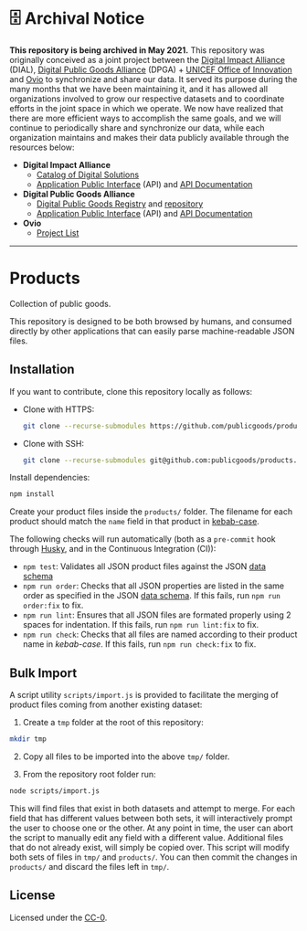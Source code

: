 # 🗄 Archival Notice

**This repository is being archived in May 2021.** This repository was originally conceived as a joint project between the [Digital Impact Alliance](https://digitalimpactalliance.org/) (DIAL), [Digital Public Goods Alliance](https://digitalpublicgoods.net/) (DPGA) + [UNICEF Office of Innovation](https://www.unicef.org/innovation/) and [Ovio](https://ovio.org/) to synchronize and share our data. It served its purpose during the many months that we have been maintaining it, and it has allowed all organizations involved to grow our respective datasets and to coordinate efforts in the joint space in which we operate. We now have realized that there are more efficient ways to accomplish the same goals, and we will continue to periodically share and synchronize our data, while each organization maintains and makes their data publicly available through the resources below:
* **Digital Impact Alliance**
	* [Catalog of Digital Solutions](https://solutions.dial.community/products)
	* [Application Public Interface](https://solutions.dial.community/api/v1/products) (API) and [API Documentation](https://solutions.dial.community/api-docs/index.html)
* **Digital Public Goods Alliance**
	* [Digital Public Goods Registry](https://digitalpublicgoods.net/registry) and [repository](https://github.com/unicef/publicgoods-candidates)
	* [Application Public Interface](https://api.digitalpublicgoods.net/) (API) and [API Documentation](https://github.com/unicef/publicgoods-api)
* **Ovio**
	* [Project List](https://ovio.org/projects)



<hr />


# Products

Collection of public goods.

This repository is designed to be both browsed by humans, and consumed directly by other applications that can easily parse machine-readable JSON files.

## Installation

If you want to contribute, clone this repository locally as follows:

* Clone with HTTPS:

	```bash
	git clone --recurse-submodules https://github.com/publicgoods/products.git
	```

* Clone with SSH:

	```bash
	git clone --recurse-submodules git@github.com:publicgoods/products.git
	```

Install dependencies:

```bash
npm install
```

Create your product files inside the `products/` folder. The filename for each product should match the `name` field in that product in [kebab-case](https://wiki.c2.com/?KebabCase). 

The following checks will run automatically (both as a `pre-commit` hook through [Husky](https://github.com/typicode/husky), and in the Continuous Integration (CI)):

* `npm test`: Validates all JSON product files against the JSON [data schema](https://github.com/publicgoods/data-schema/blob/master/product-schema.json)
* `npm run order`: Checks that all JSON properties are listed in the same order as specified in the JSON [data schema](https://github.com/publicgoods/data-schema/blob/master/product-schema.json). If this fails, run `npm run order:fix` to fix.
* `npm run lint`: Ensures that all JSON files are formated properly using 2 spaces for indentation. If this fails, run `npm run lint:fix` to fix.
* `npm run check`: Checks that all files are named according to their product name in *kebab-case*. If this fails, run `npm run check:fix` to fix.


## Bulk Import

A script utility `scripts/import.js` is provided to facilitate the merging of product files coming from another existing dataset:

1. Create a `tmp` folder at the root of this repository:

```bash
mkdir tmp
```

2. Copy all files to be imported into the above `tmp/` folder.

3. From the repository root folder run:

```bash
node scripts/import.js
```

This will find files that exist in both datasets and attempt to merge. For each field that has different values between both sets, it will interactively prompt the user to choose one or the other. At any point in time, the user can abort the script to manually edit any field with a different value. Additional files that do not already exist, will simply be copied over. This script will modify both sets of files in `tmp/` and `products/`. You can then commit the changes in `products/` and discard the files left in `tmp/`.

## License

Licensed under the [CC-0](LICENSE).
